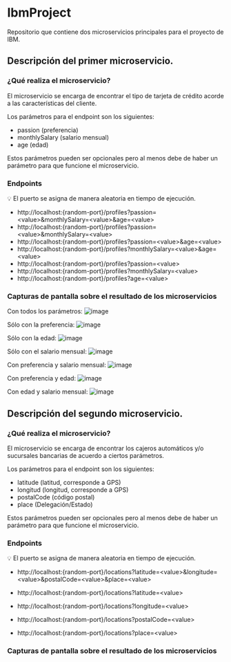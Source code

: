 # IbmProject
Repositorio que contiene dos microservicios principales para el proyecto de IBM.

## Descripción del primer microservicio.

### ¿Qué realiza el microservicio?

El microservicio se encarga de encontrar el tipo de tarjeta de crédito acorde a las características del cliente.

Los parámetros para el endpoint son los siguientes:

- passion (preferencia)
- monthlySalary (salario mensual)
- age (edad)

Estos parámetros pueden ser opcionales pero al menos debe de haber un parámetro para que funcione el microservicio.


### Endpoints

:bulb: El puerto se asigna de manera aleatoria en tiempo de ejecución.

- http://localhost:{random-port}/profiles?passion=<value\>&monthlySalary=<value\>&age=<value\>
- http://localhost:{random-port}/profiles?passion=<value\>&monthlySalary=<value\>
- http://localhost:{random-port}/profiles?passion=<value\>&age=<value\>
- http://localhost:{random-port}/profiles?monthlySalary=<value\>&age=<value\>
- http://localhost:{random-port}/profiles?passion=<value\>
- http://localhost:{random-port}/profiles?monthlySalary=<value\>
- http://localhost:{random-port}/profiles?age=<value\>
  

### Capturas de pantalla sobre el resultado de los microservicios

Con todos los parámetros:
![image](https://user-images.githubusercontent.com/46584463/137561424-3724e306-9b6d-4b98-a4bc-75360d7a98e4.png)

Sólo con la preferencia:
![image](https://user-images.githubusercontent.com/46584463/137561993-67156df1-ce24-4e66-94bf-5bc650b036df.png)


Sólo con la edad:
![image](https://user-images.githubusercontent.com/46584463/137561863-c0062237-1661-447a-9416-5cd915738e51.png)

Sólo con el salario mensual:
![image](https://user-images.githubusercontent.com/46584463/137561893-e80c96cb-40dc-4d7d-9bc6-4619a0deffce.png)

Con preferencia y salario mensual:
![image](https://user-images.githubusercontent.com/46584463/137561659-efed6c20-5da7-42d6-a90f-1b65bfd27fa3.png)

Con preferencia y edad:
![image](https://user-images.githubusercontent.com/46584463/137561701-be0071a0-b2d2-4c84-9c56-ea0dd4fe7a83.png)

Con edad y salario mensual:
![image](https://user-images.githubusercontent.com/46584463/137561728-68fb74f3-8c87-408f-b2a3-e0e8f05af08c.png)



## Descripción del segundo microservicio.

### ¿Qué realiza el microservicio?

El microservicio se encarga de encontrar los cajeros automáticos y/o sucursales bancarias de acuerdo a ciertos parámetros.

Los parámetros para el endpoint son los siguientes:

- latitude (latitud, corresponde a GPS)
- longitud (longitud, corresponde a GPS)
- postalCode (código postal)
- place (Delegación/Estado)

Estos parámetros pueden ser opcionales pero al menos debe de haber un parámetro para que funcione el microservicio.

### Endpoints

:bulb: El puerto se asigna de manera aleatoria en tiempo de ejecución.
  
- http://localhost:{random-port}/locations?latitude=<value\>&longitude=<value\>&postalCode=<value\>&place=<value\>
  
- http://localhost:{random-port}/locations?latitude=<value\>
- http://localhost:{random-port}/locations?longitude=<value\>
- http://localhost:{random-port}/locations?postalCode=<value\>
- http://localhost:{random-port}/locations?place=<value\>

### Capturas de pantalla sobre el resultado de los microservicios
